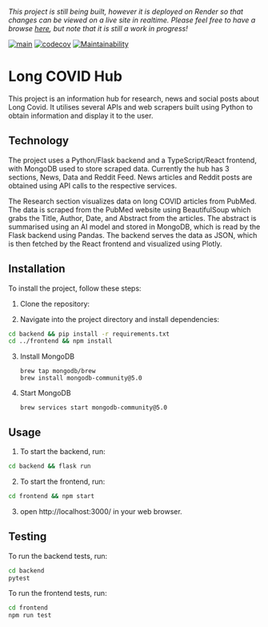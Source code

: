 _This project is still being built, however it is deployed on Render so that changes can be viewed on a live site in realtime. Please feel free to have a browse [here](https://long-covid-hub.onrender.com/), but note that it is still a work in progress!_

[![main](https://github.com/josephburgess/long-covid-web-scraper/actions/workflows/main.yml/badge.svg)](https://github.com/josephburgess/long-covid-web-scraper/actions/workflows/main.yml) [![codecov](https://codecov.io/gh/josephburgess/long-covid-web-scraper/branch/main/graph/badge.svg?token=0OEO440FI9)](https://codecov.io/gh/josephburgess/long-covid-web-scraper) [![Maintainability](https://api.codeclimate.com/v1/badges/a188eab62b8fc975e22c/maintainability)](https://codeclimate.com/github/josephburgess/long-covid-web-scraper/maintainability)

# Long COVID Hub

This project is an information hub for research, news and social posts about Long Covid. It utilises several APIs and web scrapers built using Python to obtain information and display it to the user. 

## Technology
The project uses a Python/Flask backend and a TypeScript/React frontend, with MongoDB used to store scraped data.  Currently the hub has 3 sections, News, Data and Reddit Feed. News articles and Reddit posts are obtained using API calls to the respective services. 

The Research section visualizes data on long COVID articles from PubMed. The data is scraped from the PubMed website using BeautifulSoup which grabs the Title, Author, Date, and Abstract from the articles. The abstract is summarised using an AI model and stored in MongoDB, which is read by the Flask backend using Pandas. The backend serves the data as JSON, which is then fetched by the React frontend and visualized using Plotly. 

## Installation

To install the project, follow these steps:

1. Clone the repository:

2. Navigate into the project directory and install dependencies:

```bash
cd backend && pip install -r requirements.txt
cd ../frontend && npm install
```
3. Install MongoDB

   ```
   brew tap mongodb/brew
   brew install mongodb-community@5.0
   ```
4. Start MongoDB
   ```
   brew services start mongodb-community@5.0
   ```

## Usage

1. To start the backend, run:

```bash
cd backend && flask run
```


2. To start the frontend, run:

```bash
cd frontend && npm start
```

3. open http://localhost:3000/ in your web browser.

## Testing

To run the backend tests, run:

```bash
cd backend
pytest
```

To run the frontend tests, run:

```bash
cd frontend
npm run test
```



